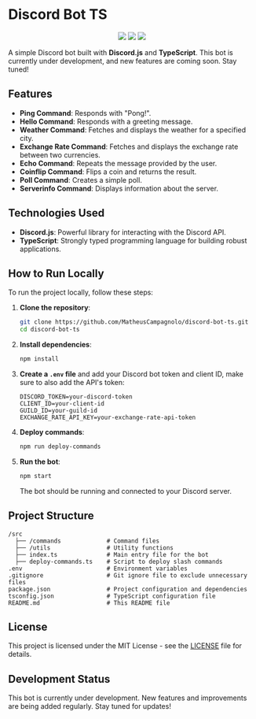 # Discord Bot TS

<p align="center">
  <img src="https://img.shields.io/badge/Discord.js-5865F2?style=for-the-badge&logo=discord&logoColor=white">
  <img src="https://img.shields.io/badge/TypeScript-3178C6?style=for-the-badge&logo=typescript&logoColor=white">
  <img src="https://img.shields.io/badge/Development-In%20Progress-yellow?style=for-the-badge">
</p>

A simple Discord bot built with **Discord.js** and **TypeScript**. This bot is currently under development, and new features are coming soon. Stay tuned!

## Features

- **Ping Command**: Responds with "Pong!".
- **Hello Command**: Responds with a greeting message.
- **Weather Command**: Fetches and displays the weather for a specified city.
- **Exchange Rate Command**: Fetches and displays the exchange rate between two currencies.
- **Echo Command**: Repeats the message provided by the user.
- **Coinflip Command**: Flips a coin and returns the result.
- **Poll Command**: Creates a simple poll.
- **Serverinfo Command**: Displays information about the server.

## Technologies Used

- **Discord.js**: Powerful library for interacting with the Discord API.
- **TypeScript**: Strongly typed programming language for building robust applications.

## How to Run Locally

To run the project locally, follow these steps:

1. **Clone the repository**:
   ```bash
   git clone https://github.com/MatheusCampagnolo/discord-bot-ts.git
   cd discord-bot-ts
   ```

2. **Install dependencies**:
   ```bash
   npm install
   ```

3. **Create a `.env` file** and add your Discord bot token and client ID, make sure to also add the API's token:
   ```env
   DISCORD_TOKEN=your-discord-token
   CLIENT_ID=your-client-id
   GUILD_ID=your-guild-id
   EXCHANGE_RATE_API_KEY=your-exchange-rate-api-token
   ```

4. **Deploy commands**:
   ```bash
   npm run deploy-commands
   ```

5. **Run the bot**:
   ```bash
   npm start
   ```

   The bot should be running and connected to your Discord server.

## Project Structure

```
/src
  ├── /commands             # Command files
  ├── /utils                # Utility functions
  ├── index.ts              # Main entry file for the bot
  ├── deploy-commands.ts    # Script to deploy slash commands
.env                        # Environment variables
.gitignore                  # Git ignore file to exclude unnecessary files
package.json                # Project configuration and dependencies
tsconfig.json               # TypeScript configuration file
README.md                   # This README file
```

## License

This project is licensed under the MIT License - see the [LICENSE](LICENSE) file for details.

## Development Status
This bot is currently under development. New features and improvements are being added regularly. Stay tuned for updates!
